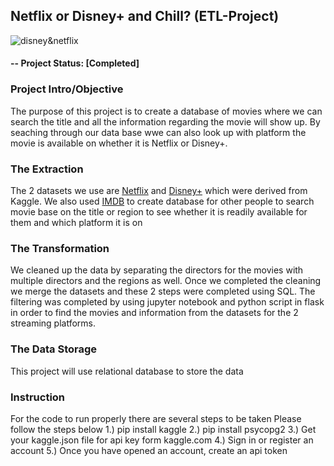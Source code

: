 ## Netflix or Disney+ and Chill? (ETL-Project)

![disney&netflix](https://cdn.wccftech.com/wp-content/uploads/2020/02/netvsdis-1024x614-1.jpg)

#### -- Project Status: [Completed]

### Project Intro/Objective

The purpose of this project is to create a database of movies where we can search the title and all the information regarding the movie will show up. By seaching through our data base wwe can also look up with platform the movie is available on whether it is Netflix or Disney+.

### The Extraction

The 2 datasets we use are [Netflix](https://www.kaggle.com/shivamb/netflix-shows) and [Disney+](https://www.kaggle.com/unanimad/disney-plus-shows) which were derived from Kaggle. We also used [IMDB](https://www.imdb.com/interfaces/) to create database for other people to search movie base on the title or region to see whether it is readily available for them and which platform it is on

### The Transformation

We cleaned up the data by separating the directors for the movies with multiple directors and the regions as well. Once we completed the cleaning we merge the datasets and these 2 steps were completed using SQL. The filtering was completed by using jupyter notebook and python script in flask in order to find the movies and information from the datasets for the 2 streaming platforms.

### The Data Storage

This project will use relational database to store the data

### Instruction

For the code to run properly there are several steps to be taken
Please follow the steps below
1.) pip install kaggle
2.) pip install psycopg2
3.) Get your kaggle.json file for api key form kaggle.com
4.) Sign in or register an account
5.) Once you have opened an account, create an api token
